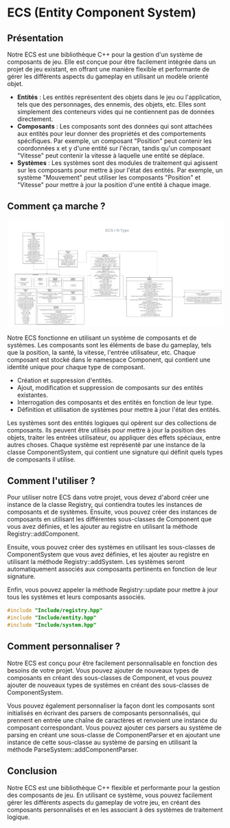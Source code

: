 # ECS (Entity Component System)

## Présentation

Notre ECS est une bibliothèque C++ pour la gestion d'un système de composants de jeu. Elle est conçue pour être facilement intégrée dans un projet de jeu existant, en offrant une manière flexible et performante de gérer les différents aspects du gameplay en utilisant un modèle orienté objet.

- **Entités** : Les entités représentent des objets dans le jeu ou l'application, tels que des personnages, des ennemis, des objets, etc. Elles sont simplement des conteneurs vides qui ne contiennent pas de données directement.
- **Composants** : Les composants sont des données qui sont attachées aux entités pour leur donner des propriétés et des comportements spécifiques. Par exemple, un composant "Position" peut contenir les coordonnées x et y d'une entité sur l'écran, tandis qu'un composant "Vitesse" peut contenir la vitesse à laquelle une entité se déplace.
- **Systèmes** : Les systèmes sont des modules de traitement qui agissent sur les composants pour mettre à jour l'état des entités. Par exemple, un système "Mouvement" peut utiliser les composants "Position" et "Vitesse" pour mettre à jour la position d'une entité à chaque image.

## Comment ça marche ?

![Architecture ECS](Image/R-Type.png)

Notre ECS fonctionne en utilisant un système de composants et de systèmes. Les composants sont les éléments de base du gameplay, tels que la position, la santé, la vitesse, l'entrée utilisateur, etc. Chaque composant est stocké dans le namespace Component, qui contient une identité unique pour chaque type de composant.

- Création et suppression d'entités.
- Ajout, modification et suppression de composants sur des entités existantes.
- Interrogation des composants et des entités en fonction de leur type.
- Définition et utilisation de systèmes pour mettre à jour l'état des entités.

Les systèmes sont des entités logiques qui opèrent sur des collections de composants. Ils peuvent être utilisés pour mettre à jour la position des objets, traiter les entrées utilisateur, ou appliquer des effets spéciaux, entre autres choses. Chaque système est représenté par une instance de la classe ComponentSystem, qui contient une signature qui définit quels types de composants il utilise.

## Comment l'utiliser ?

Pour utiliser notre ECS dans votre projet, vous devez d'abord créer une instance de la classe Registry, qui contiendra toutes les instances de composants et de systèmes. Ensuite, vous pouvez créer des instances de composants en utilisant les différentes sous-classes de Component que vous avez définies, et les ajouter au registre en utilisant la méthode Registry::addComponent.

Ensuite, vous pouvez créer des systèmes en utilisant les sous-classes de ComponentSystem que vous avez définies, et les ajouter au registre en utilisant la méthode Registry::addSystem. Les systèmes seront automatiquement associés aux composants pertinents en fonction de leur signature.

Enfin, vous pouvez appeler la méthode Registry::update pour mettre à jour tous les systèmes et leurs composants associés.

```cpp
#include "Include/registry.hpp"
#include "Include/entity.hpp"
#include "Include/system.hpp"
```

## Comment personnaliser ?

Notre ECS est conçu pour être facilement personnalisable en fonction des besoins de votre projet. Vous pouvez ajouter de nouveaux types de composants en créant des sous-classes de Component, et vous pouvez ajouter de nouveaux types de systèmes en créant des sous-classes de ComponentSystem.

Vous pouvez également personnaliser la façon dont les composants sont initialisés en écrivant des parsers de composants personnalisés, qui prennent en entrée une chaîne de caractères et renvoient une instance du composant correspondant. Vous pouvez ajouter ces parsers au système de parsing en créant une sous-classe de ComponentParser et en ajoutant une instance de cette sous-classe au système de parsing en utilisant la méthode ParseSystem::addComponentParser.

## Conclusion

Notre ECS est une bibliothèque C++ flexible et performante pour la gestion des composants de jeu. En utilisant ce système, vous pouvez facilement gérer les différents aspects du gameplay de votre jeu, en créant des composants personnalisés et en les associant à des systèmes de traitement logique.